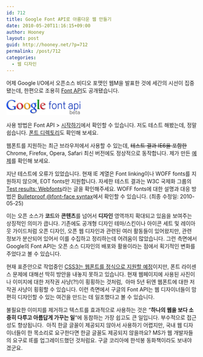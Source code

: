 ```yaml
---
id: 712
title: Google Font API로 아름다운 웹 만들기
date: 2010-05-20T11:16:15+09:00
author: Hooney
layout: post
guid: http://hooney.net/?p=712
permalink: /post/712
categories:
  - 웹 디자인
---
```

어제 Google I/O에서 오픈소스 비디오 포맷인 웹M을 발표한 것에 세간의 시선이 집중됐는데, 한편으로 조용히 [Font API](http://googlecode.blogspot.com/2010/05/introducing-google-font-api-google-font.html)도 공개됐습니다.

<img class="left" src="/wp-content/uploads/2010/05/font_api_logo_beta.gif" alt=" Google Font API" width="196" height="40" /> 

사용 방법은 Font API > [시작하기](http://code.google.com/intl/ko/apis/webfonts/docs/getting_started.html)에서 확인할 수 있습니다. 저도 테스트 해봤는데, 정말 쉽습니다. [폰트 디렉토리](https://fonts.google.com/)도 확인해 보세요.

웹폰트를 지원하는 최근 브라우저에서 사용할 수 있는데, <del datetime="2010-05-25T00:37:35+00:00">테스트 결과 IE6을 포함한</del> Chrome, Firefox, Opera, Safari 최신 버전에도 정상적으로 동작합니다. 제가 만든 [예제](/test/webfont/Google-Font-API.html)를 확인해 보세요.

지난 테스트에 오류가 있었습니다. 현재 IE 계열은 Font linking이나 WOFF fonts를 지원하지 않으며, EOT fonts만 지원합니다. 자세한 테스트 결과는 W3C 국제화 그룹의 [Test results: Webfonts](http://www.w3.org/International/tests/tests-html-css/tests-webfonts/results-webfonts)라는 글을 확인해주세요. WOFF fonts에 대한 설명과 대응 방법은 [Bulletproof @font-face syntax](http://paulirish.com/2009/bulletproof-font-face-implementation-syntax/)에서 확인할 수 있습니다. (최종 수정일: 2010-05-25)

이는 오픈 소스가 **코드**와 **콘텐츠**를 넘어서 **디자인** 영역까지 확대되고 있음을 보여주는 상징적인 의미가 큽니다. 기존에도 공개형 디자인 테마/스킨이나 아이콘 세트 및 레이아웃 가이드처럼 오픈 디자인, 오픈 웹 디자인과 관련된 여러 활동들이 있어왔지만, 관련 정보가 분산되어 있어서 이를 수집하고 정리하는데 어려움이 많았습니다. 그런 측면에서 Google의 Font API는 오픈 소스 디자인의 배포와 활용이라는 점에서 획기적인 변화를 주었다고 볼 수 있습니다.

현재 표준안으로 작업중인 [CSS3는 웹폰트를 정식으로 지원할 예정](http://www.w3.org/TR/css3-fonts/#the-font-face-rule)이지만, 폰트 라이센스 문제에 대해선 딱히 방안을 내놓지 못하고 있습니다. 현재 웹페이지에 사용된 사진이나 이미지에 대한 저작권 사냥(?!)이 횡횡하는 것처럼,  아마 5년 뒤엔 웹폰트에 대한 저작권 사냥이 횡횡할 수 있습니다. 이런 측면에서 구글의 Font API는 웹 디자이너들이 맘 편히 디자인할 수 있는 여건을 만드는 데 일조했다고 볼 수 있습니다.

불필요한 이미지를 제거하고 텍스트를 효과적으로 사용하는 것은 &#8220;**하나의 웹을 보다 소중히 다루고 아름답게 가꾸는 일**&#8220;에 동참하는 가장 쉽고도 큰 일입니다. 부수적으로 접근성도 향상됩니다.  아직 한글 글꼴이 제공되지 않아서 사용하기 어렵지만, 국내 웹 디자이너들이 한 목소리로 요구한다면 한글 글꼴도 제공되지 않을까요? MS가 웹 개발자들의 요구로 IE를 업그레이드했던 것처럼요. 구글 코리아에 한석봉 동화책이라도 보내야 겠군요.